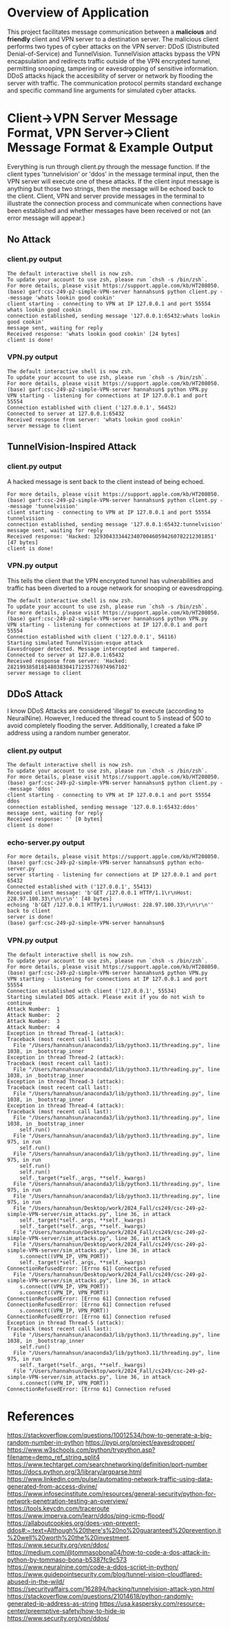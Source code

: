 
# Overview of Application
This project facilitates message communication between a **malicious** and **friendly** client and VPN server to a destination server. The malicious client performs two types of cyber attacks on the VPN server: DDoS (Distributed Denial-of-Service) and TunnelVision. TunnelVision attacks bypass the VPN encapsulation and redirects traffic outside of the VPN encrypted tunnel, permitting snooping, tampering or eavesdropping of sensitive information. DDoS attacks hijack the accesibility of server or network by flooding the server with traffic. The communication protocol permits standard exchange and specific command line arguments for simulated cyber attacks.

# Client->VPN Server Message Format, VPN Server->Client Message Format & Example Output
Everything is run through client.py through the message function. If the client types 'tunnelvision' or 'ddos' in the message terminal input, then the VPN server will execute one of these attacks. If the client input message is anything but those two strings, then the message will be echoed back to the client. Client, VPN and server provide messages in the terminal to illustrate the connection process and communicate when connections have been established and whether messages have been received or not (an error message will appear.)

## No Attack

### client.py output
```
The default interactive shell is now zsh.
To update your account to use zsh, please run `chsh -s /bin/zsh`.
For more details, please visit https://support.apple.com/kb/HT208050.
(base) garf:csc-249-p2-simple-VPN-server hannahsun$ python client.py --message 'whats lookin good cookin'
client starting - connecting to VPN at IP 127.0.0.1 and port 55554 whats lookin good cookin
connection established, sending message '127.0.0.1:65432:whats lookin good cookin'
message sent, waiting for reply
Received response: 'whats lookin good cookin' [24 bytes]
client is done!
```
### VPN.py output
```
The default interactive shell is now zsh.
To update your account to use zsh, please run `chsh -s /bin/zsh`.
For more details, please visit https://support.apple.com/kb/HT208050.
(base) garf:csc-249-p2-simple-VPN-server hannahsun$ python VPN.py
VPN starting - listening for connections at IP 127.0.0.1 and port 55554
Connection established with client ('127.0.0.1', 56452)
Connected to server at 127.0.0.1:65432
Received response from server: 'whats lookin good cookin'
server message to client
```
## TunnelVision-Inspired Attack

### client.py output
A hacked message is sent back to the client instead of being echoed.
```
For more details, please visit https://support.apple.com/kb/HT208050.
(base) garf:csc-249-p2-simple-VPN-server hannahsun$ python client.py --message 'tunnelvision'
client starting - connecting to VPN at IP 127.0.0.1 and port 55554 tunnelvision
connection established, sending message '127.0.0.1:65432:tunnelvision'
message sent, waiting for reply
Received response: 'Hacked: 329304333442340700460594260782212301851' [47 bytes]
client is done!
```
### VPN.py output
This tells the client that the VPN encrypted tunnel has vulnerabilities and traffic has been diverted to a rouge network for snooping or eavesdropping.
```
The default interactive shell is now zsh.
To update your account to use zsh, please run `chsh -s /bin/zsh`.
For more details, please visit https://support.apple.com/kb/HT208050.
(base) garf:csc-249-p2-simple-VPN-server hannahsun$ python VPN.py
VPN starting - listening for connections at IP 127.0.0.1 and port 55554
Connection established with client ('127.0.0.1', 56116)
Starting simulated TunnelVision-esque attack
Eavesdropper detected. Message intercepted and tampered.
Connected to server at 127.0.0.1:65432
Received response from server: 'Hacked: 282199385818148038304171235776974967102'
server message to client
```

## DDoS Attack
I know DDoS Attacks are considered 'illegal' to execute (according to NeuralNine). However, I reduced the thread count to 5 instead of 500 to avoid completely flooding the server. Additionally, I created a fake IP address using a random number generator. 

### client.py output
```
The default interactive shell is now zsh.
To update your account to use zsh, please run `chsh -s /bin/zsh`.
For more details, please visit https://support.apple.com/kb/HT208050.
(base) garf:csc-249-p2-simple-VPN-server hannahsun$ python client.py --message 'ddos'
client starting - connecting to VPN at IP 127.0.0.1 and port 55554 ddos
connection established, sending message '127.0.0.1:65432:ddos'
message sent, waiting for reply
Received response: '' [0 bytes]
client is done!
```

### echo-server.py output
```
For more details, please visit https://support.apple.com/kb/HT208050.
(base) garf:csc-249-p2-simple-VPN-server hannahsun$ python echo-server.py
server starting - listening for connections at IP 127.0.0.1 and port 65432
Connected established with ('127.0.0.1', 55413)
Received client message: 'b'GET /127.0.0.1 HTTP/1.1\r\nHost: 228.97.100.33\r\n\r\n'' [48 bytes]
echoing 'b'GET /127.0.0.1 HTTP/1.1\r\nHost: 228.97.100.33\r\n\r\n'' back to client
server is done!
(base) garf:csc-249-p2-simple-VPN-server hannahsun$ 
```

### VPN.py output
```
The default interactive shell is now zsh.
To update your account to use zsh, please run `chsh -s /bin/zsh`.
For more details, please visit https://support.apple.com/kb/HT208050.
(base) garf:csc-249-p2-simple-VPN-server hannahsun$ python VPN.py
VPN starting - listening for connections at IP 127.0.0.1 and port 55554
Connection established with client ('127.0.0.1', 55534)
Starting simulated DOS attack. Please exit if you do not wish to continue
Attack Number:  1
Attack Number:  2
Attack Number:  3
Attack Number:  4
Exception in thread Thread-1 (attack):
Traceback (most recent call last):
  File "/Users/hannahsun/anaconda3/lib/python3.11/threading.py", line 1038, in _bootstrap_inner
Exception in thread Thread-2 (attack):
Traceback (most recent call last):
  File "/Users/hannahsun/anaconda3/lib/python3.11/threading.py", line 1038, in _bootstrap_inner
Exception in thread Thread-3 (attack):
Traceback (most recent call last):
  File "/Users/hannahsun/anaconda3/lib/python3.11/threading.py", line 1038, in _bootstrap_inner
Exception in thread Thread-4 (attack):
Traceback (most recent call last):
  File "/Users/hannahsun/anaconda3/lib/python3.11/threading.py", line 1038, in _bootstrap_inner
    self.run()
  File "/Users/hannahsun/anaconda3/lib/python3.11/threading.py", line 975, in run
    self.run()
  File "/Users/hannahsun/anaconda3/lib/python3.11/threading.py", line 975, in run
    self.run()
    self.run()
    self._target(*self._args, **self._kwargs)
  File "/Users/hannahsun/anaconda3/lib/python3.11/threading.py", line 975, in run
  File "/Users/hannahsun/anaconda3/lib/python3.11/threading.py", line 975, in run
  File "/Users/hannahsun/Desktop/work/2024_Fall/cs249/csc-249-p2-simple-VPN-server/sim_attacks.py", line 36, in attack
    self._target(*self._args, **self._kwargs)
    self._target(*self._args, **self._kwargs)
  File "/Users/hannahsun/Desktop/work/2024_Fall/cs249/csc-249-p2-simple-VPN-server/sim_attacks.py", line 36, in attack
  File "/Users/hannahsun/Desktop/work/2024_Fall/cs249/csc-249-p2-simple-VPN-server/sim_attacks.py", line 36, in attack
    s.connect((VPN_IP, VPN_PORT))
    self._target(*self._args, **self._kwargs)
ConnectionRefusedError: [Errno 61] Connection refused
  File "/Users/hannahsun/Desktop/work/2024_Fall/cs249/csc-249-p2-simple-VPN-server/sim_attacks.py", line 36, in attack
    s.connect((VPN_IP, VPN_PORT))
    s.connect((VPN_IP, VPN_PORT))
ConnectionRefusedError: [Errno 61] Connection refused
ConnectionRefusedError: [Errno 61] Connection refused
    s.connect((VPN_IP, VPN_PORT))
ConnectionRefusedError: [Errno 61] Connection refused
Exception in thread Thread-5 (attack):
Traceback (most recent call last):
  File "/Users/hannahsun/anaconda3/lib/python3.11/threading.py", line 1038, in _bootstrap_inner
    self.run()
  File "/Users/hannahsun/anaconda3/lib/python3.11/threading.py", line 975, in run
    self._target(*self._args, **self._kwargs)
  File "/Users/hannahsun/Desktop/work/2024_Fall/cs249/csc-249-p2-simple-VPN-server/sim_attacks.py", line 36, in attack
    s.connect((VPN_IP, VPN_PORT))
ConnectionRefusedError: [Errno 61] Connection refused
```
# References
https://stackoverflow.com/questions/10012534/how-to-generate-a-big-random-number-in-python
https://pypi.org/project/eavesdropper/
https://www.w3schools.com/python/trypython.asp?filename=demo_ref_string_split4
https://www.techtarget.com/searchnetworking/definition/port-number
https://docs.python.org/3/library/argparse.html
https://www.linkedin.com/pulse/automating-network-traffic-using-data-generated-from-access-divine/
https://www.infosecinstitute.com/resources/general-security/python-for-network-penetration-testing-an-overview/
https://tools.keycdn.com/traceroute
https://www.imperva.com/learn/ddos/ping-icmp-flood/
https://allaboutcookies.org/does-vpn-prevent-ddos#:~:text=Although%20there's%20no%20guaranteed%20prevention,it%20well%20worth%20the%20investment.
https://www.security.org/vpn/ddos/
https://medium.com/@tommasobona04/how-to-code-a-dos-attack-in-python-by-tommaso-bona-b5387fc9c573
https://www.neuralnine.com/code-a-ddos-script-in-python/
https://www.guidepointsecurity.com/blog/tunnel-vision-cloudflared-abused-in-the-wild/
https://securityaffairs.com/162894/hacking/tunnelvision-attack-vpn.html
https://stackoverflow.com/questions/21014618/python-randomly-generated-ip-address-as-string
https://usa.kaspersky.com/resource-center/preemptive-safety/how-to-hide-ip
https://www.security.org/vpn/ddos/

